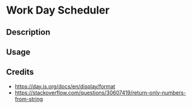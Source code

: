 # Work Day Scheduler

## Description 

## Usage

## Credits

- https://day.js.org/docs/en/display/format
- https://stackoverflow.com/questions/30607419/return-only-numbers-from-string
